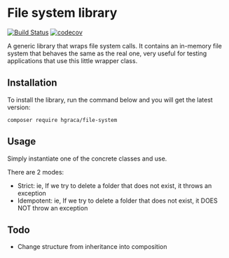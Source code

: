 # File system library
[![Build Status](https://travis-ci.org/hgraca/php-file-system.svg?branch=master)](https://travis-ci.org/hgraca/php-file-system)
[![codecov](https://codecov.io/gh/hgraca/php-file-system/branch/master/graph/badge.svg)](https://codecov.io/gh/hgraca/php-file-system)


A generic library that wraps file system calls. 
It contains an in-memory file system that behaves the same as the real one, very useful for testing applications that use this little wrapper class.

## Installation

To install the library, run the command below and you will get the latest version:

```
composer require hgraca/file-system
```

## Usage

Simply instantiate one of the concrete classes and use.

There are 2 modes:
  - Strict: ie, If we try to delete a folder that does not exist, it throws an exception
  - Idempotent: ie, If we try to delete a folder that does not exist, it DOES NOT throw an exception

## Todo

- Change structure from inheritance into composition
